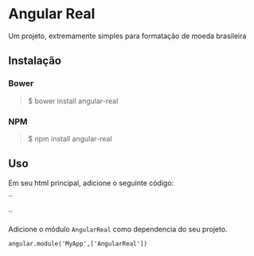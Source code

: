 # Angular Real

Um projeto, extremamente simples para formatação de moeda brasileira

## Instalação
### Bower
> $ bower install angular-real

### NPM
> $ npm install angular-real

## Uso
Em seu html principal, adicione o seguinte código:

``
  <script src="bower_components/angular-real/dist/angular-real.js"></script>
``

Adicione o módulo ``AngularReal`` como dependencia do seu projeto.

``
angular.module('MyApp',['AngularReal'])
``
